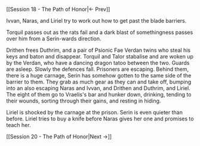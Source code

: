 [[Session 18 - The Path of Honor|<- Prev]]

Ivvan, Naras, and Liriel try to work out how to get past the blade barriers.

Torquil passes out as the rats fail and a dark blast of somethingness passes over him from a Serin-wards direction.

Drithen frees Duthrim, and a pair of Psionic Fae Verdan twins who steal his keys and baton and disappear. 
Torquil and Talor stabalise and are woken up by the Verdan, who have a dancing dragon tatoo between the two.
Guards are asleep. Slowly the defences fall. Prisoners are escaping. Behind them, there is a huge carnage, Serin has somehow gotten to the same side of the barrier to them. They grab as much gear as they can and take off, bumping into an also escaping Naras and Ivvan, and Drithen and Duthrim, and Liriel. The eight of them go to Vraelis's bar and hunker down, drinking, tending to their wounds, sorting through their gains, and resting in hiding. 

Liriel is shocked by the carnage at the prison. Serin is even quieter than before. Liriel tries to buy a knife before Naras gives her one and promises to teach her.

[[Session 20 - The Path of Honor|Next ->]]